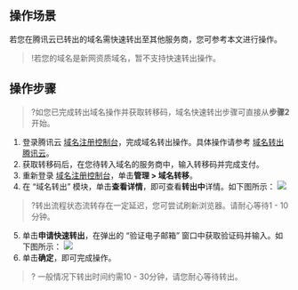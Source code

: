 ## 操作场景
若您在腾讯云已转出的域名需快速转出至其他服务商，您可参考本文进行操作。
>!若您的域名是新网资质域名，暂不支持快速转出操作。


## 操作步骤
>?如您已完成转出域名操作并获取转移码，域名快速转出步骤可直接从**步骤2**开始。
>
1. 登录腾讯云 [域名注册控制台](https://console.cloud.tencent.com/domain)，完成域名转出操作。具体操作请参考 [域名转出腾讯云](https://cloud.tencent.com/document/product/242/9691)。
2. 获取转移码后，在您待转入域名的服务商中，输入转移码并完成支付。
3. 重新登录 [域名注册控制台](https://console.cloud.tencent.com/domain)，单击**管理 > 域名转移**。
4. 在 “域名转出” 模块，单击**查看详情**，即可查看**转出中**详情。如下图所示：
![](https://qcloudimg.tencent-cloud.cn/raw/66e0eb131cedf1c9c4d74e36606ad15e.png)
>?转出流程状态流转存在一定延迟，您可尝试刷新浏览器。请耐心等待1 - 10分钟。
>
5. 单击**申请快速转出**，在弹出的 “验证电子邮箱” 窗口中获取验证码并输入。如下图所示：
![](https://qcloudimg.tencent-cloud.cn/raw/c7d6de0477477766f97e1bf96e0ff04b.png)
6. 单击**确定**，即可完成操作。
>? 一般情况下转出时间约需10 - 30分钟，请您耐心等待转出。



